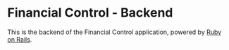 # Financial Control - Backend

This is the backend of the Financial Control application, powered by [Ruby on Rails](https://rubyonrails.org/).